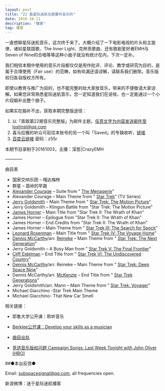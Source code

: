 ```yaml
---
layout: post
title: "22 看星际迷航也是要听音乐的"
date: 2016-10-11
description: "播客"
tag: 播客 
---   
```


一直想聊星际迷航音乐，这次终于来了。大概介绍了一下电影电视的片头和主旋律，诸如星联国歌、The Inner Light、克林贡歌曲、还有歌剧爱好者EMH与Seven of Nine的合唱等等这种小曲子就没有统计在内，下次一定补。

我们相信本期中使用的音乐片段都仅仅是用作批评、评论、教学或研究为目的，是属于合理使用（Fair use）的范畴，如有纰漏还请谅解，请联系我们删除。音乐版权归各自版权方所有。

即使以教育与推广为目的，也不能完整的给大家放音乐，带来的不便敬请大家谅解。如果您非常熟悉星际迷航音乐，您一定知道我们在说啥，也一定能通过一个小片段脑补出整个曲子。

如果实在脑补不出，获取本期完整版途径：

1.  以「索取第22期音乐完整版」为邮件主题，任意文字为内容发送邮件至lostinst@qq.com
2. 喜马拉雅的听众可前往本账号的另一个叫「Saved」的专辑收听，[链接](http://www.ximalaya.com/6418191/sound/23036814)
3. [百度云链接](http://pan.baidu.com/s/1o7ONLpg) 密码：z55r

本期节目录制于20161003，主播：深思\|CrazyEMH

————

曲目表

- 国家交响乐团 – 嘎达梅林
- 群星 – 苗岭的早晨
- [Alexander Courage](https://en.wikipedia.org/wiki/Alexander_Courage) – Suite from &quot; [The Menagerie](https://en.wikipedia.org/wiki/The_Menagerie_%28Star_Trek:_The_Original_Series%29)&quot;
- Alexander Courage – Main Theme from &quot; [Star Trek](https://en.wikipedia.org/wiki/Star_Trek:_The_Original_Series)&quot; (TV Series)
- [Jerry Goldsmith](https://en.wikipedia.org/wiki/Jerry_Goldsmith) – Main Theme from &quot; [Star Trek: The Motion Picture](https://en.wikipedia.org/wiki/Star_Trek:_The_Motion_Picture)&quot;
- Jerry Goldsmith – Klingon Battle from &quot;Star Trek: The Motion Picture&quot;
- [James Horner](https://en.wikipedia.org/wiki/James_Horner) – Main Title from &quot;Star Trek II: The Wrath of Khan&quot;
- James Horner – Epilogue from &quot;Star Trek II: The Wrath of Khan&quot;
- James Horner – End Credits from &quot;Star Trek II: The Wrath of Khan&quot;
- James Horner – Main Theme from &quot; [Star Trek III: The Search for Spock](https://en.wikipedia.org/wiki/Star_Trek_III:_The_Search_for_Spock)&quot;
- [Leonard Rosenman](https://en.wikipedia.org/wiki/Leonard_Rosenman) – Main Title from &quot; [Star Trek IV: The Voyage Home](https://en.wikipedia.org/wiki/Star_Trek_IV:_The_Voyage_Home)&quot;
- [Dennis McCarthy](https://en.wikipedia.org/wiki/Dennis_McCarthy_%28composer%29)/arr. [Reineke](https://en.wikipedia.org/wiki/Steven_Reineke) – Main Theme from &quot; [Star Trek: The Next Generation](https://en.wikipedia.org/wiki/Star_Trek:_The_Next_Generation)&quot;
- Jerry Goldsmith – A Busy Man from &quot; [Star Trek V: The Final Frontier](https://en.wikipedia.org/wiki/Star_Trek_V:_The_Final_Frontier)&quot;
- [Cliff Eidelman](https://en.wikipedia.org/wiki/Cliff_Eidelman) – End Title from &quot; [Star Trek VI: The Undiscovered Country](https://en.wikipedia.org/wiki/Star_Trek_VI:_The_Undiscovered_Country)&quot;
- [Dennis McCarthy](https://en.wikipedia.org/wiki/Dennis_McCarthy_%28composer%29)/arr. Reineke – Main Theme from &quot; [Star Trek: Deep Space Nine](https://en.wikipedia.org/wiki/Star_Trek:_Deep_Space_Nine)&quot;
- Dennis McCarthy/arr. [McKenzie](https://en.wikipedia.org/wiki/Mark_McKenzie) – End Title from &quot; [Star Trek Generations](https://en.wikipedia.org/wiki/Star_Trek_Generations)&quot;
- Jerry Goldsmith/arr. Mann – Main Theme from &quot; [Star Trek: Voyager](https://en.wikipedia.org/wiki/Star_Trek:_Voyager)&quot;
- Michael Giacchino -Star Trek Main Theme
- Michael Giacchino- That New Car Smell

相关链接：

* 耶鲁大学公开课：聆听音乐

* [Berklee公开课：Develop your skills as a musician](https://zh.coursera.org/specializations/musicianship-specialization)

* [曲目出处](https://en.wikipedia.org/wiki/Star_Trek:_The_Music)

* [竞选音乐版权问题 Campaign Songs: Last Week Tonight with John Oliver (HBO)](https://youtu.be/32n4h0kn-88)

##●本台反馈●

Email: [subspacesignal@qq.com](mailto:subspacesignal@qq.com), all frequencies open.

新浪微博：迷于星际迷航播客
